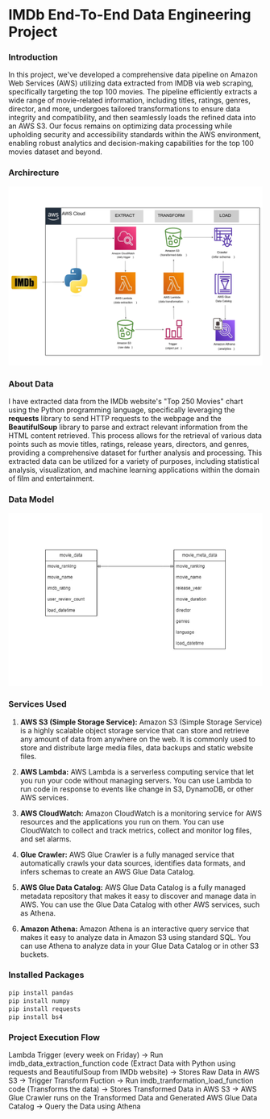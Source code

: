 # IMDb End-To-End Data Engineering Project

### Introduction
In this project, we've developed a comprehensive data pipeline on Amazon Web Services (AWS) utilizing data extracted from IMDB via web scraping, specifically targeting the top 100 movies. The pipeline efficiently extracts a wide range of movie-related information, including titles, ratings, genres, director, and more, undergoes tailored transformations to ensure data integrity and compatibility, and then seamlessly loads the refined data into an AWS S3. Our focus remains on optimizing data processing while upholding security and accessibility standards within the AWS environment, enabling robust analytics and decision-making capabilities for the top 100 movies dataset and beyond.

### Archirecture
![Architecture Diagram](https://github.com/atuljha062/imdb-end-to-end-data-engineering-project/blob/main/imdb-end-to-end-data-engineering-project-diagram.jpg)

### About Data

I have extracted data from the IMDb website's "Top 250 Movies" chart using the Python programming language, specifically leveraging the **requests** library to send HTTP requests to the webpage and the **BeautifulSoup** library to parse and extract relevant information from the HTML content retrieved. This process allows for the retrieval of various data points such as movie titles, ratings, release years, directors, and genres, providing a comprehensive dataset for further analysis and processing. This extracted data can be utilized for a variety of purposes, including statistical analysis, visualization, and machine learning applications within the domain of film and entertainment.

### Data Model
![Data Model Diagram](https://github.com/atuljha062/imdb-end-to-end-data-engineering-project/blob/main/imdb_data_model.jpg)

### Services Used
1. **AWS S3 (Simple Storage Service):** Amazon S3 (Simple Storage Service) is a highly scalable object storage service that can store and retrieve any amount of data from anywhere on the web. It is commonly used to store and distribute large media files, data backups and static website files.
  
2. **AWS Lambda:** AWS Lambda is a serverless computing service that let you run your code without managing servers. You can use Lambda to run code in response to events like change in S3, DynamoDB, or other AWS services.
   
3. **AWS CloudWatch:** Amazon CloudWatch is a monitoring service for AWS resources and the applications you run on them. You can use CloudWatch to collect and track metrics, collect and monitor log files, and set alarms.

4. **Glue Crawler:** AWS Glue Crawler is a fully managed service that automatically crawls your data sources, identifies data formats, and infers schemas to create an AWS Glue Data Catalog.

5. **AWS Glue Data Catalog:** AWS Glue Data Catalog is a fully managed metadata repository that makes it easy to discover and manage data in AWS. You can use the Glue Data Catalog with other AWS services, such as Athena.

6. **Amazon Athena:** Amazon Athena is an interactive query service that makes it easy to analyze data in Amazon S3 using standard SQL. You can use Athena to analyze data in your Glue Data Catalog or in other S3 buckets.


### Installed Packages
```
pip install pandas
pip install numpy
pip install requests
pip install bs4
```

### Project Execution Flow
Lambda Trigger (every week on Friday) -> Run imdb_data_extraction_function code (Extract Data with Python using requests and BeautifulSoup from IMDb website) -> Stores Raw Data in AWS S3 -> Trigger Transform Fuction -> Run imdb_tranformation_load_function code (Transforms the data) -> Stores Transformed Data in AWS S3 -> AWS Glue Crawler runs on the Transformed Data and Generated AWS Glue Data Catalog -> Query the Data using Athena

